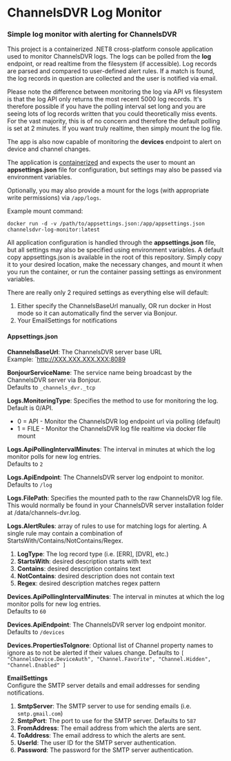# ChannelsDVR Log Monitor

### Simple log monitor with alerting for ChannelsDVR

This project is a containerized .NET8 cross-platform console application used to monitor ChannelsDVR logs. 
The logs can be polled from the **log** endpoint, or read realtime from the filesystem (if accessible).
Log records are parsed and compared to user-defined alert rules.  If a match is found, the log 
records in question are collected and the user is notified via email.

Please note the difference between monitoring the log via API vs filesystem is that the log API
only returns the most recent 5000 log records.  It's therefore possible if you have the polling
interval set long and you are seeing lots of log records written that you could theoretically 
miss events.  For the vast majority, this is of no concern and therefore the default polling is set
at 2 minutes.  If you want truly realtime, then simply mount the log file.

The app is also now capable of monitoring the **devices** endpoint to alert on device and channel changes. 

The application is [containerized](https://hub.docker.com/r/kman0/channelsdvr-log-monitor) and expects the user to mount an **appsettings.json** file
for configuration, but settings may also be passed via environment variables.

Optionally, you may also provide a mount for the logs (with appropriate write permissions) via `/app/logs`.

Example mount command:

`docker run -d -v /path/to/appsettings.json:/app/appsettings.json channelsdvr-log-monitor:latest`

All application configuration is handled through the **appsettings.json** file, but all settings may also be specified using environment variables.
A default copy appsettings.json is available in the root of this repository.  Simply copy it to your desired
location, make the necessary changes, and mount it when you run the container, or run the container passing settings as environment variables. 

There are really only 2 required settings as everything else will default:
1.  Either specify the ChannelsBaseUrl manually, OR run docker in Host mode so it can automatically find the server via Bonjour.
1.  Your EmailSettings for notifications


#### Appsettings.json

**ChannelsBaseUrl**: The ChannelsDVR server base URL <br/>
     Example: `http://XXX.XXX.XXX.XXX:8089

**BonjourServiceName**: The service name being broadcast by the ChannelsDVR server via Bonjour. <br/>
     Defaults to `_channels_dvr._tcp`
 
**Logs.MonitoringType**: Specifies the method to use for monitoring the log.  Default is 0/API. 
  * 0 = API - Monitor the ChannelsDVR log endpoint url via polling (default) 
  * 1 = FILE - Monitor the ChannelsDVR log file realtime via docker file mount

**Logs.ApiPollingIntervalMinutes**: The interval in minutes at which the log monitor polls for new log entries. <br/>
     Defaults to `2`
    
**Logs.ApiEndpoint**: The ChannelsDVR server log endpoint to monitor. <br/>
     Defaults to `/log`

**Logs.FilePath**: Specifies the mounted path to the raw ChannelsDVR log file.  This would normally be found
in your ChannelsDVR server installation folder at /data/channels-dvr.log.

**Logs.AlertRules**: array of rules to use for matching logs for alerting.  A single rule
  may contain a combination of StartsWith/Contains/NotContains/Regex.
  1. **LogType**: The log record type (i.e. [ERR], [DVR], etc.)
  1. **StartsWith**: desired description starts with text
  1. **Contains**: desired description contains text
  1. **NotContains**: desired description does not contain text
  1. **Regex**: desired description matches regex pattern

**Devices.ApiPollingIntervalMinutes**: The interval in minutes at which the log monitor polls for new log entries. <br/>
     Defaults to `60`    

**Devices.ApiEndpoint**: The ChannelsDVR server log endpoint monitor. <br/>
     Defaults to `/devices`

**Devices.PropertiesToIgnore**: Optional list of Channel property names to ignore as to not be alerted if their values change.
     Defaults to `[ "ChannelsDevice.DeviceAuth", "Channel.Favorite", "Channel.Hidden", "Channel.Enabled" ]`


**EmailSettings** <br/>
    Configure the SMTP server details and email addresses for sending notifications.
  1. **SmtpServer**: The SMTP server to use for sending emails (i.e. `smtp.gmail.com`)
  1. **SmtpPort**: The port to use for the SMTP server. Defaults to `587`
  1. **FromAddress**: The email address from which the alerts are sent.
  1. **ToAddress**: The email address to which the alerts are sent.
  1. **UserId**: The user ID for the SMTP server authentication.
  1. **Password**: The password for the SMTP server authentication.



